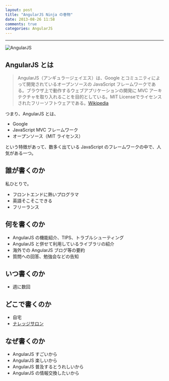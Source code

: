 ```yaml
---
layout: post
title: "AngularJS Ninja の巻物"
date: 2013-08-26 11:58
comments: true
categories: AngularJS
---
```


---

![AngularJS](https://raw.github.com/angular/angular.js/master/images/logo/AngularJS.exports/AngularJS-medium.png "AngularJS")

## AngularJS とは

> AngularJS（アンギュラージェイエス）は、Google とコミュニティによって開発されているオープンソースの JavaScript フレームワークである。ブラウザ上で動作するウェブアプリケーションの開発に MVC アーキテクチャを取り入れることを目的としている。MIT Licenseでライセンスされたフリーソフトウェアである。<ref>[Wikipedia](http://ja.wikipedia.org/wiki/AngularJS)</ref>

つまり、AngularJS とは、

* Google
* JavaScript MVC フレームワーク
* オープンソース（MIT ライセンス）

という特徴があって、数多く出ている JavaScript のフレームワークの中で、人気がある一つ。

<!-- more -->


## 誰が書くのか

私ひとりで。

* フロントエンドに熱いプログラマ
* 英語そこそこできる
* フリーランス


## 何を書くのか

* AngularJS の機能紹介、TIPS、トラブルシューティング
* AngularJS と併せて利用しているライブラリの紹介
* 海外での AngularJS ブログ等の要約
* 質問への回答、勉強会などの告知


## いつ書くのか

* 週に数回


## どこで書くのか

* 自宅
* [ナレッジサロン](http://kc-i.jp/facilities/salon/)


## なぜ書くのか

* AngularJS すごいから
* AngularJS 楽しいから
* AngularJS 普及するとうれしいから
* AngularJS の情報交換したいから
